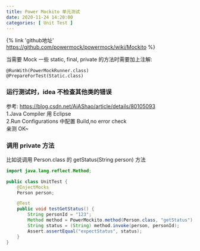 ```yaml
---
title: Power Mockito 单元测试
date: 2020-11-24 14:20:00
categories: [ Unit Test ]
---
```


{% link 'github地址' https://github.com/powermock/powermock/wiki/Mockito %}

当需要 Mock 一些 static, final, private 的方法时需要加上注解:

```
@RunWith(PowerMockRunner.class)
@PrepareForTest(Static.class)
```

### 运行测试时，idea 不检查其他类的错误

参考: https://blog.csdn.net/AiAShao/article/details/80105093  
1.Java Compiler 用 Eclipse  
2.Run Configurations 中配置 Build,no error check  
亲测 OK~

### 调用 private 方法

比如说调用 Person.class 的 getStatus(String person) 方法

```java
import java.lang.reflect.Method;

public class UnitTest {
    @InjectMocks
    Person person;

    @Test
    public void testGetStatus() {
        String personId = "123";
        Method method = PowerMockito.method(Person.class, "getStatus");
        String status = (String) method.invoke(person, personId);
        Assert.assertEqual("expectStatus", status);
    }
}
```